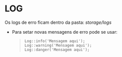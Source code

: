 # LOG
Os logs de erro ficam dentro da pasta: *storage/logs*

 - Para setar novas mensagens de erro pode se usar:

    >     Log::info('Mensagem aqui');
    >     Log::warning('Mensagem aqui');
    >     Log::danger('Mensagem aqui');
